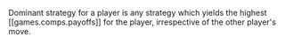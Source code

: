 
Dominant strategy for a player is any strategy which yields the highest [[games.comps.payoffs]] for the player, irrespective of the other player's move.